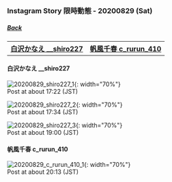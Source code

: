 ﻿### Instagram Story 限時動態 - 20200829 (Sat)
##### [Back](../../IGstory_List.md)

<table>
<tr>
<th><a href="#__shiro227">白沢かなえ __shiro227</a></th>
<th><a href="#c_rurun_410">帆風千春 c_rurun_410</a></th>
</tr>
</table>

<a name="__shiro227"></a>
#### 白沢かなえ __shiro227

![20200829_shiro227_1](../../../../../Album/Instagram/IGstory/August2020/20200829/20200829_shiro227_1.jpg){: width="70%"}  
Post at about 17:22 (JST)  

![20200829_shiro227_2](../../../../../Album/Instagram/IGstory/August2020/20200829/20200829_shiro227_2.jpg){: width="70%"}  
Post at about 17:34 (JST)  

![20200829_shiro227_3](../../../../../Album/Instagram/IGstory/August2020/20200829/20200829_shiro227_3.jpg){: width="70%"}  
Post at about 19:00 (JST)  

<a name="c_rurun_410"></a>
#### 帆風千春 c_rurun_410

![20200829_c_rurun_410_1](../../../../../Album/Instagram/IGstory/August2020/20200829/20200829_c_rurun_410_1.jpg){: width="70%"}  
Post at about 20:13 (JST)  
